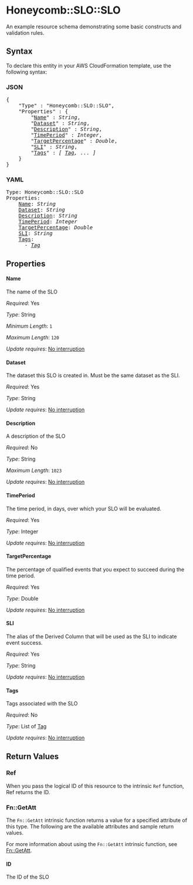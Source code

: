 # Honeycomb::SLO::SLO

An example resource schema demonstrating some basic constructs and validation rules.

## Syntax

To declare this entity in your AWS CloudFormation template, use the following syntax:

### JSON

<pre>
{
    "Type" : "Honeycomb::SLO::SLO",
    "Properties" : {
        "<a href="#name" title="Name">Name</a>" : <i>String</i>,
        "<a href="#dataset" title="Dataset">Dataset</a>" : <i>String</i>,
        "<a href="#description" title="Description">Description</a>" : <i>String</i>,
        "<a href="#timeperiod" title="TimePeriod">TimePeriod</a>" : <i>Integer</i>,
        "<a href="#targetpercentage" title="TargetPercentage">TargetPercentage</a>" : <i>Double</i>,
        "<a href="#sli" title="SLI">SLI</a>" : <i>String</i>,
        "<a href="#tags" title="Tags">Tags</a>" : <i>[ <a href="tag.md">Tag</a>, ... ]</i>
    }
}
</pre>

### YAML

<pre>
Type: Honeycomb::SLO::SLO
Properties:
    <a href="#name" title="Name">Name</a>: <i>String</i>
    <a href="#dataset" title="Dataset">Dataset</a>: <i>String</i>
    <a href="#description" title="Description">Description</a>: <i>String</i>
    <a href="#timeperiod" title="TimePeriod">TimePeriod</a>: <i>Integer</i>
    <a href="#targetpercentage" title="TargetPercentage">TargetPercentage</a>: <i>Double</i>
    <a href="#sli" title="SLI">SLI</a>: <i>String</i>
    <a href="#tags" title="Tags">Tags</a>: <i>
      - <a href="tag.md">Tag</a></i>
</pre>

## Properties

#### Name

The name of the SLO

_Required_: Yes

_Type_: String

_Minimum Length_: <code>1</code>

_Maximum Length_: <code>120</code>

_Update requires_: [No interruption](https://docs.aws.amazon.com/AWSCloudFormation/latest/UserGuide/using-cfn-updating-stacks-update-behaviors.html#update-no-interrupt)

#### Dataset

The dataset this SLO is created in. Must be the same dataset as the SLI.

_Required_: Yes

_Type_: String

_Update requires_: [No interruption](https://docs.aws.amazon.com/AWSCloudFormation/latest/UserGuide/using-cfn-updating-stacks-update-behaviors.html#update-no-interrupt)

#### Description

A description of the SLO

_Required_: No

_Type_: String

_Maximum Length_: <code>1023</code>

_Update requires_: [No interruption](https://docs.aws.amazon.com/AWSCloudFormation/latest/UserGuide/using-cfn-updating-stacks-update-behaviors.html#update-no-interrupt)

#### TimePeriod

The time period, in days, over which your SLO will be evaluated.

_Required_: Yes

_Type_: Integer

_Update requires_: [No interruption](https://docs.aws.amazon.com/AWSCloudFormation/latest/UserGuide/using-cfn-updating-stacks-update-behaviors.html#update-no-interrupt)

#### TargetPercentage

The percentage of qualified events that you expect to succeed during the time period.

_Required_: Yes

_Type_: Double

_Update requires_: [No interruption](https://docs.aws.amazon.com/AWSCloudFormation/latest/UserGuide/using-cfn-updating-stacks-update-behaviors.html#update-no-interrupt)

#### SLI

The alias of the Derived Column that will be used as the SLI to indicate event success.

_Required_: Yes

_Type_: String

_Update requires_: [No interruption](https://docs.aws.amazon.com/AWSCloudFormation/latest/UserGuide/using-cfn-updating-stacks-update-behaviors.html#update-no-interrupt)

#### Tags

Tags associated with the SLO

_Required_: No

_Type_: List of <a href="tag.md">Tag</a>

_Update requires_: [No interruption](https://docs.aws.amazon.com/AWSCloudFormation/latest/UserGuide/using-cfn-updating-stacks-update-behaviors.html#update-no-interrupt)

## Return Values

### Ref

When you pass the logical ID of this resource to the intrinsic `Ref` function, Ref returns the ID.

### Fn::GetAtt

The `Fn::GetAtt` intrinsic function returns a value for a specified attribute of this type. The following are the available attributes and sample return values.

For more information about using the `Fn::GetAtt` intrinsic function, see [Fn::GetAtt](https://docs.aws.amazon.com/AWSCloudFormation/latest/UserGuide/intrinsic-function-reference-getatt.html).

#### ID

The ID of the SLO

